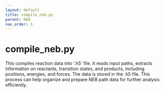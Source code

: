 ```yaml
---
layout: default
title: compile_neb.py
parent: NEB
nav_order: 3
---
```


# compile_neb.py
This compiles reaction data into '.h5' file. It reads input paths, extracts information on  reactants, transition states, and products, including positions, energies, and forces. The data is stored in the .h5 file. This process can help organize and prepare NEB path data for further analysis efficiently.

